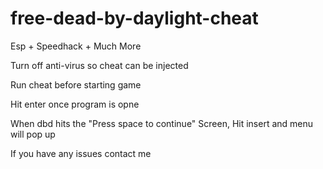 # free-dead-by-daylight-cheat


Esp + Speedhack + Much More


Turn off anti-virus so cheat can be injected


Run cheat before starting game


Hit enter once program is opne


When dbd hits the "Press space to continue" Screen, Hit insert and menu will pop up


If you have any issues contact me
